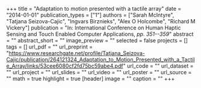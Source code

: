 +++
title = "Adaptation to motion presented with a tactile array"
date = "2014-01-01"
publication_types = ["1"]
authors = ["Sarah McIntyre", "Tatjana Seizova-Cajic", "Ingvars Birznieks", "Alex O Holcombe", "Richard M Vickery"]
publication = "In: International Conference on Human Haptic Sensing and Touch Enabled Computer Applications, _pp. 351--359_"
abstract = ""
abstract_short = ""
image_preview = ""
selected = false
projects = []
tags = []
url_pdf = ""
url_preprint = "https://www.researchgate.net/profile/Tatjana_Seizova-Cajic/publication/264121324_Adaptation_to_Motion_Presented_with_a_Tactile_Array/links/53cee6080cf2fd75bc59abe4.pdf"
url_code = ""
url_dataset = ""
url_project = ""
url_slides = ""
url_video = ""
url_poster = ""
url_source = ""
math = true
highlight = true
[header]
image = ""
caption = ""
+++
